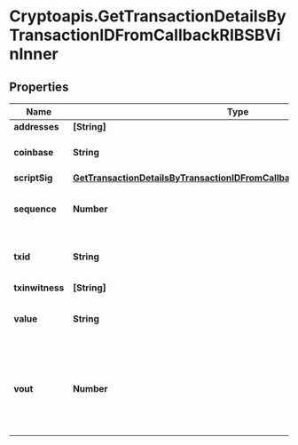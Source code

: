 # Cryptoapis.GetTransactionDetailsByTransactionIDFromCallbackRIBSBVinInner

## Properties

Name | Type | Description | Notes
------------ | ------------- | ------------- | -------------
**addresses** | **[String]** |  | 
**coinbase** | **String** | Represents the coinbase hex. | [optional] 
**scriptSig** | [**GetTransactionDetailsByTransactionIDFromCallbackRIBSBVinInnerScriptSig**](GetTransactionDetailsByTransactionIDFromCallbackRIBSBVinInnerScriptSig.md) |  | 
**sequence** | **Number** | Represents the script sequence number. | 
**txid** | **String** | Represents the reference transaction identifier. | [optional] 
**txinwitness** | **[String]** |  | 
**value** | **String** | Represents the sent/received amount. | [optional] 
**vout** | **Number** | It refers to the index of the output address of this transaction. The index starts from 0. | [optional] 


